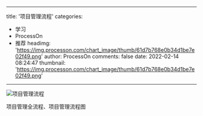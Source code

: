 
---
title: '项目管理流程'
categories: 
 - 学习
 - ProcessOn
 - 推荐
headimg: 'https://img.processon.com/chart_image/thumb/61d7b768e0b34d1be7e02f49.png'
author: ProcessOn
comments: false
date: 2022-02-14 08:24:47
thumbnail: 'https://img.processon.com/chart_image/thumb/61d7b768e0b34d1be7e02f49.png'
---

<div>   
<img class="thumb" alt="项目管理流程" src="https://img.processon.com/chart_image/thumb/61d7b768e0b34d1be7e02f49.png" referrerpolicy="no-referrer">
<p>项目管理全流程、项目管理流程图</p>  
</div>
            